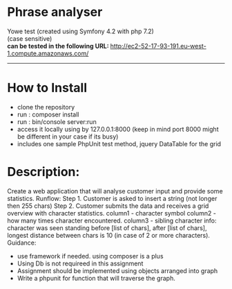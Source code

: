 # Phrase analyser 
Yowe test (created using Symfony 4.2 with php 7.2)</br>
(case sensitive)</br>
<b>can be tested in the following URL: </b>
http://ec2-52-17-93-191.eu-west-1.compute.amazonaws.com/
<hr>

# How to Install

- clone the repository
- run : composer install
- run : bin/console server:run
- access it locally using by 127.0.0.1:8000 (keep in mind port 8000 might be different in your case if its busy)
- includes one sample PhpUnit test method, jquery DataTable for the grid

# Description:
Create a web application that will analyse customer input and provide some statistics.
Runflow:
Step 1. Customer is asked to insert a string (not longer then 255 chars)
Step 2. Customer submits the data and receives a grid overview with character statistics.
column1 - character symbol
column2 - how many times character encountered.
column3 - sibling character info: character was seen standing before [list of chars], after [list of chars], longest
distance between chars is 10 (in case of 2 or more characters).
Guidance:
- use framework if needed. using composer is a plus
- Using Db is not requireed in this assignment
- Assignment should be implemented using objects arranged into graph
- Write a phpunit for function that will traverse the graph.
